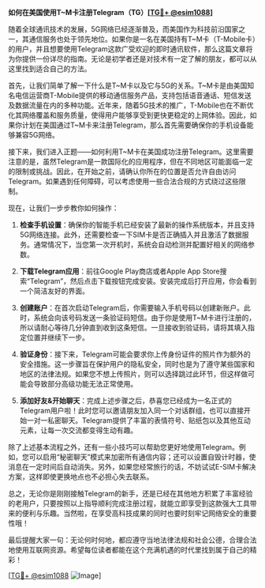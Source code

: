**如何在美国使用T~M卡注册Telegram（TG）[[TG💪+ @esim1088](https://t.me/s/esim1088)]**

随着全球通讯技术的发展，5G网络已经逐渐普及，而美国作为科技前沿国家之一，其通信服务也处于领先地位。如果你是一名在美国持有T~M卡（T-Mobile卡）的用户，并且想要使用Telegram这款广受欢迎的即时通讯软件，那么这篇文章将为你提供一份详尽的指南。无论是初学者还是对技术有一定了解的朋友，都可以从这里找到适合自己的方法。

首先，让我们简单了解一下什么是T~M卡以及它与5G的关系。T~M卡是由美国知名电信运营商T-Mobile提供的移动通信服务产品，支持包括语音通话、短信发送及数据流量在内的多种功能。近年来，随着5G技术的推广，T-Mobile也在不断优化其网络覆盖和服务质量，使得用户能够享受到更快更稳定的上网体验。因此，如果你计划在美国通过T~M卡来注册Telegram，那么首先需要确保你的手机设备能够兼容5G网络。

接下来，我们进入正题——如何利用T~M卡在美国成功注册Telegram。这里需要注意的是，虽然Telegram是一款国际化的应用程序，但在不同地区可能面临一定的限制或挑战。因此，在开始之前，请确认你所在的位置是否允许自由访问Telegram。如果遇到任何障碍，可以考虑使用一些合法合规的方式绕过这些限制。

现在，让我们一步步教你如何操作：

1. **检查手机设置**：确保你的智能手机已经安装了最新的操作系统版本，并且支持5G网络连接。此外，还需要检查一下SIM卡是否正确插入并且激活了数据服务。通常情况下，当您第一次开机时，系统会自动检测并配置好相关的网络参数。

2. **下载Telegram应用**：前往Google Play商店或者Apple App Store搜索“Telegram”，然后点击下载按钮完成安装。安装完成后打开应用，你会看到一个简洁友好的界面。

3. **创建账户**：在首次启动Telegram后，你需要输入手机号码以创建新账户。此时，系统会向该号码发送一条验证码短信。由于你是使用T~M卡进行注册的，所以请耐心等待几分钟直到收到这条短信。一旦接收到验证码，请将其填入指定位置并继续下一步。

4. **验证身份**：接下来，Telegram可能会要求你上传身份证件的照片作为额外的安全措施。这一步骤旨在保护用户的隐私安全，同时也是为了遵守某些国家和地区的法律法规。如果您不想上传照片，则可以选择跳过此环节，但这样做可能会导致部分高级功能无法正常使用。

5. **添加好友&开始聊天**：完成上述步骤之后，恭喜您已经成为一名正式的Telegram用户啦！此时您可以邀请朋友加入同一个对话群组，也可以直接开始一对一私密聊天。Telegram提供了丰富的表情符号、贴纸包以及其他互动元素，让每一次交流都变得生动有趣。

除了上述基本流程之外，还有一些小技巧可以帮助您更好地使用Telegram。例如，您可以启用“秘密聊天”模式来加密所有通信内容；还可以设置自毁计时器，使消息在一定时间后自动消失。另外，如果您经常旅行的话，不妨试试E-SIM卡解决方案，这样即使更换地点也不必担心失去联系。

总之，无论你是刚刚接触Telegram的新手，还是已经在其他地方积累了丰富经验的老用户，只要按照以上指导顺利完成注册过程，就能立即享受到这款强大工具带来的便利与乐趣。当然啦，在享受高科技成果的同时也要时刻牢记网络安全的重要性哦！

最后提醒大家一句：无论何时何地，都应遵守当地法律法规和社会公德，合理合法地使用互联网资源。希望每位读者都能在这个充满机遇的时代里找到属于自己的精彩！

[[TG💪+ @esim1088](https://t.me/s/esim1088) ![Image](https://i.postimg.cc/4NQfJmqS/Snipaste-2025-05-13-00-14-12.png)]